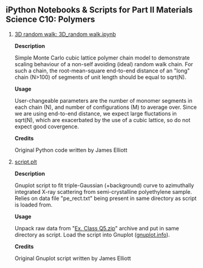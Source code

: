 ## iPython Notebooks & Scripts for Part II Materials Science C10: Polymers

<ol>
<li>

[3D random walk: 3D_random walk.ipynb](https://colab.research.google.com/github/jae1001/PartII_C10/blob/main/3D%20random%20walk.ipynb)

**Description**

Simple Monte Carlo cubic lattice polymer chain model to demonstrate scaling behaviour
of a non-self avoiding (ideal) random walk chain. For such a chain, the root-mean-square
end-to-end distance of an "long" chain (N>100) of segments of unit length should be equal
to sqrt(N).

**Usage**

User-changeable parameters are the number of monomer segments in each chain (N), and
number of configurations (M) to average over. Since we are using end-to-end distance, we
expect large fluctations in sqrt(N), which are exacerbated by the use of a cubic lattice,
so do not expect good covergence.

**Credits**

Original Python code written by James Elliott
</li>


<li>

[script.plt](https://github.com/jae1001/PartII_C10/edit/main/script.plt)

**Description**

Gnuplot script to fit triple-Gaussian (+background) curve to azimuthally integrated X-ray
scattering from semi-crystalline polyethylene sample. Relies on data file "pe_rect.txt" being
present in same directory as script is loaded from.

**Usage**

Unpack raw data from "[Ex. Class Q5.zip](https://github.com/jae1001/PartII_C10/blob/main/Ex.%20Class%20Q5.zip)"
archive and put in same directory as script. Load the script into Gnuplot ([gnuplot.info](http://gnuplot.info/)).

**Credits**

Original Gnuplot script written by James Elliott
</li>
